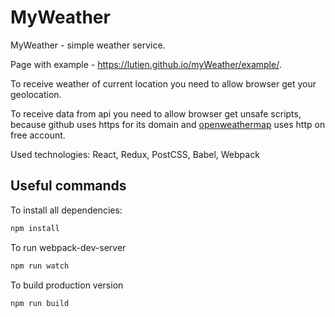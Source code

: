 # MyWeather
MyWeather - simple weather service.

Page with example - https://lutien.github.io/myWeather/example/.

To receive weather of current location you need to allow browser get your geolocation.

To receive data from api you need to allow browser get unsafe scripts, because github uses https for its domain 
and [openweathermap](https://openweathermap.org/api) uses http on free account.

Used technologies: React, Redux, PostCSS, Babel, Webpack

## Useful commands

To install all dependencies:
``` bash
npm install
```

To run webpack-dev-server
``` bash
npm run watch
```

To build production version
``` bash
npm run build
```